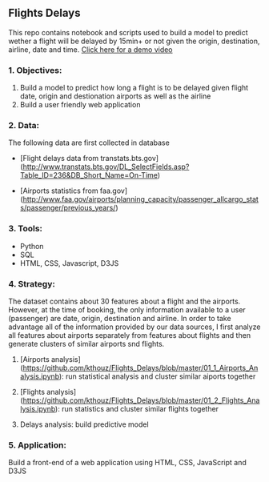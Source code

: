 ## Flights Delays
This repo contains notebook and scripts used to build a model to predict wether a flight will be delayed by 15min+ or not given the origin, destination, airline, date and time.
[Click here for a demo video](https://www.youtube.com/watch?v=qPweMCNV_oA)
### 1. Objectives: 
1. Build a model to predict how long a flight is to be delayed given flight date, origin and destionation airports as well as the airline
2. Build a user friendly web application

### 2. Data: 
The following data are first collected in database

- [Flight delays data from transtats.bts.gov] (http://www.transtats.bts.gov/DL_SelectFields.asp?Table_ID=236&DB_Short_Name=On-Time) 

- [Airports statistics from faa.gov] (http://www.faa.gov/airports/planning_capacity/passenger_allcargo_stats/passenger/previous_years/)

### 3. Tools:
- Python
- SQL
- HTML, CSS, Javascript, D3JS

### 4. Strategy:
The dataset contains about 30 features about a flight and the airports. However, at the time of booking, the only information available to a user (passenger) are date, origin, destination and airline. In order to take advantage all of the information provided by our data sources, I first analyze all features about airports separately from features about  flights and then generate clusters of similar airports snd flights.

1. [Airports analysis] (https://github.com/kthouz/Flights_Delays/blob/master/01_1_Airports_Analysis.ipynb): run statistical analysis and cluster similar aiports together

2. [Flights analysis] (https://github.com/kthouz/Flights_Delays/blob/master/01_2_Flights_Analysis.ipynb): run statistics and cluster similar flights together

3. Delays analysis: build predictive model

### 5. Application:
Build a front-end of a web application using HTML, CSS, JavaScript and D3JS
